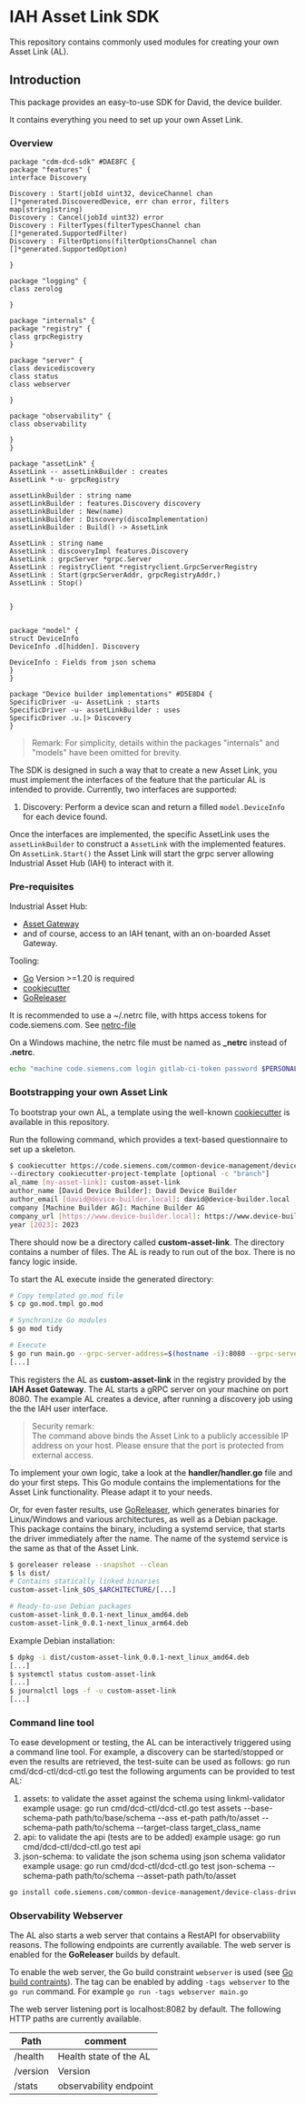 # IAH Asset Link SDK

This repository contains commonly used modules for creating your own
Asset Link (AL).

## Introduction

This package provides an easy-to-use SDK for David, the device builder.

It contains everything you need to set up your own Asset Link.

### Overview

```plantuml
package "cdm-dcd-sdk" #DAE8FC {
package "features" {
interface Discovery

Discovery : Start(jobId uint32, deviceChannel chan []*generated.DiscoveredDevice, err chan error, filters map[string]string)
Discovery : Cancel(jobId uint32) error
Discovery : FilterTypes(filterTypesChannel chan []*generated.SupportedFilter)
Discovery : FilterOptions(filterOptionsChannel chan []*generated.SupportedOption)

}

package "logging" {
class zerolog

}

package "internals" {
package "registry" {
class grpcRegistry
}

package "server" {
class devicediscovery
class status
class webserver

}

package "observability" {
class observability

}
}

package "assetLink" {
AssetLink -- assetLinkBuilder : creates
AssetLink *-u- grpcRegistry

assetLinkBuilder : string name
assetLinkBuilder : features.Discovery discovery
assetLinkBuilder : New(name)
assetLinkBuilder : Discovery(discoImplementation)
assetLinkBuilder : Build() -> AssetLink

AssetLink : string name
AssetLink : discoveryImpl features.Discovery
AssetLink : grpcServer *grpc.Server
AssetLink : registryClient *registryclient.GrpcServerRegistry
AssetLink : Start(grpcServerAddr, grpcRegistryAddr,)
AssetLink : Stop()


}


package "model" {
struct DeviceInfo
DeviceInfo .d[hidden]. Discovery

DeviceInfo : Fields from json schema
}
}

package "Device builder implementations" #D5E8D4 {
SpecificDriver -u- AssetLink : starts
SpecificDriver -u- assetLinkBuilder : uses
SpecificDriver .u.|> Discovery
}
```

> Remark:
> For simplicity, details within the packages "internals" and "models" have been omitted for brevity.

The SDK is designed in such a way that to create a new Asset Link, you must implement the
interfaces of the feature that the particular AL is intended to provide.
Currently, two interfaces are supported:

1. Discovery: Perform a device scan and return a filled `model.DeviceInfo` for each device found.

Once the interfaces are implemented, the specific AssetLink uses the `assetLinkBuilder` to construct a `AssetLink` with the
implemented features.
On `AssetLink.Start()` the Asset Link will start the grpc server allowing Industrial Asset Hub (IAH) to interact with it.

### Pre-requisites

Industrial Asset Hub:

- [Asset Gateway](https://code.siemens.com/common-device-management/gateway/cdm-agent)
- and of course, access to an IAH tenant, with an on-boarded Asset Gateway.

Tooling:

- [Go](https://go.dev/) Version >=1.20 is required
- [cookiecutter](https://github.com/cookiecutter/cookiecutter)
- [GoReleaser](https://goreleaser.com/)

It is recommended to use a ~/.netrc file, with https access tokens for code.siemens.com.
See [netrc-file](https://www.gnu.org/software/inetutils/manual/html_node/The-_002enetrc-file.html#:~:text=The%20.netrc%20file%20contains%20login%20and%20initialization%20information,be%20set%20using%20the%20environment%20variable%20NETRC%20.)

On a Windows machine, the netrc file must be named as **\_netrc** instead of **.netrc**.

```bash
echo "machine code.siemens.com login gitlab-ci-token password $PERSONAL_ACCCESS_TOKEN" >> ~/.netrc
```

### Bootstrapping your own Asset Link

To bootstrap your own AL, a template using the well-known
[cookiecutter](https://github.com/cookiecutter/cookiecutter/) is available in this repository.

Run the following command, which provides a text-based questionnaire to set up a skeleton.

```bash
$ cookiecutter https://code.siemens.com/common-device-management/device-class-drivers/cdm-dcd-sdk.git
--directory cookiecutter-project-template [optional -c "branch"]
al_name [my-asset-link]: custom-asset-link
author_name [David Device Builder]: David Device Builder
author_email [david@device-builder.local]: david@device-builder.local
company [Machine Builder AG]: Machine Builder AG
company_url [https://www.device-builder.local]: https://www.device-builder.local
year [2023]: 2023
```

There should now be a directory called **custom-asset-link**.
The directory contains a number of files. The AL is ready to run out of the box.
There is no fancy logic inside.

To start the AL execute inside the generated directory:

```bash
# Copy templated go.mod file
$ cp go.mod.tmpl go.mod

# Synchronize Go modules
$ go mod tidy

# Execute
$ go run main.go --grpc-server-address=$(hostname -i):8080 --grpc-server-endpoint-address=$(hostname) --grpc-registry-address=localhost:50051
[...]
```

This registers the AL as **custom-asset-link** in the registry provided by the **IAH Asset Gateway**.
The AL starts a gRPC server on your machine on port 8080. The example AL creates a device,
after running a discovery job using the the IAH user interface.

> Security remark:\
> The command above binds the Asset Link to a publicly accessible IP address on your host.
> Please ensure that the port is protected from external access.

To implement your own logic, take a look at the **handler/handler.go** file and do your first steps.
This Go module contains the implementations for the Asset Link functionality. Please adapt it to your needs.

Or, for even faster results, use [GoReleaser](https://goreleaser.com/), which generates binaries for Linux/Windows and
various architectures, as well as a Debian package.
This package contains the binary, including a systemd service, that starts the driver immediately after the name.
The name of the systemd service is the same as that of the Asset Link.

```bash
$ goreleaser release --snapshot --clean
$ ls dist/
# Contains statically linked binaries
custom-asset-link_$OS_$ARCHITECTURE/[...]

# Ready-to-use Debian packages
custom-asset-link_0.0.1-next_linux_amd64.deb
custom-asset-link_0.0.1-next_linux_arm64.deb
```

Example Debian installation:

```bash
$ dpkg -i dist/custom-asset-link_0.0.1-next_linux_amd64.deb
[...]
$ systemctl status custom-asset-link
[...]
$ journalctl logs -f -u custom-asset-link
[...]
```

### Command line tool

To ease development or testing, the AL can be interactively triggered using a command line tool.
For example, a discovery can be started/stopped or even the results are retrieved,
the test-suite can be used as follows:
go run cmd/dcd-ctl/dcd-ctl.go test
the following arguments can be provided to test AL:

1. assets: to validate the asset against the schema using linkml-validator
   example usage: go run cmd/dcd-ctl/dcd-ctl.go test assets --base-schema-path path/to/base/schema --ass
   et-path path/to/asset
   --schema-path path/to/schema --target-class target_class_name
2. api: to validate the api (tests are to be added)
   example usage: go run cmd/dcd-ctl/dcd-ctl.go test api
3. json-schema: to validate the json schema using json schema validator
   example usage: go run cmd/dcd-ctl/dcd-ctl.go test json-schema --schema-path path/to/schema --asset-path path/to/asset

```bash
go install code.siemens.com/common-device-management/device-class-drivers/cdm-dcd-sdk/v2/cmd/dcd-ctl@main
```

### Observability Webserver

The AL also starts a web server that contains a RestAPI for observability reasons.
The following endpoints are currently available. The web server is enabled
for the **GoReleaser** builds by default.

To enable the web server, the Go build
constraint `webserver` is used (see [Go build contraints](https://pkg.go.dev/cmd/go#hdr-Build_constraints)).
The tag can be enabled by adding `-tags webserver` to the `go run` command. For example `go run -tags webserver main.go`

The web server listening port is localhost:8082 by default. The following
HTTP paths are currently available.

| Path     | comment                |
| -------- | ---------------------- |
| /health  | Health state of the AL |
| /version | Version                |
| /stats   | observability endpoint |
